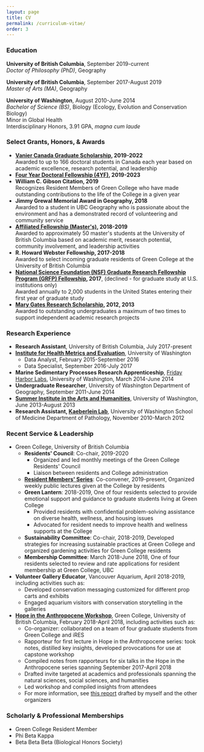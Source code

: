 ```yaml
---
layout: page
title: CV
permalink: /curriculum-vitae/
order: 3
---
```

 
### Education
**University of British Columbia**, September 2019-current  
*Doctor of Philosophy (PhD)*, Geography  

**University of British Columbia**, September 2017-August 2019  
*Master of Arts (MA)*, Geography  

**University of Washington**, August 2010-June 2014  
*Bachelor of Science (BS)*, Biology (Ecology, Evolution and Conservation Biology)  
Minor in Global Health  
Interdisciplinary Honors, 3.91 GPA, *magna cum laude*

### Select Grants, Honors, & Awards
* **[Vanier Canada Graduate Scholarship](http://vanier.gc.ca/en/home-accueil.html), 2019-2022**  
  Awarded to up to 166 doctoral students in Canada each year based on academic excellence, research potential, and leadership
* **[Four Year Doctoral Fellowship (4YF)](https://www.grad.ubc.ca/awards/four-year-doctoral-fellowship-4yf), 2019-2023**
* **William C. Gibson Citation, 2019**  
  Recognizes Resident Members of Green College who have made outstanding contributions to the life of the College in a given year
* **Jimmy Grewal Memorial Award in Geography, 2018**  
  Awarded to a student in UBC Geography who is passionate about the environment and has a demonstrated record of volunteering and community service
* **[Affiliated Fellowship (Master's)](https://www.grad.ubc.ca/awards/affiliated-fellowships-masters-program), 2018-2019**  
  Awarded to approximately 50 master's students at the University of British Columbia based on academic merit, research potential, community involvement, and leadership activities
* **R. Howard Webster Fellowship, 2017-2018**  
  Awarded to select incoming graduate residents of Green College at the University of British Columbia
* **[National Science Foundation (NSF) Graduate Research Fellowship Program (GRFP) Fellowship](https://www.nsfgrfp.org/), 2017**, (declined - for graduate study at U.S. institutions only)  
  Awarded annually to 2,000 students in the United States entering their first year of graduate study
* **[Mary Gates Research Scholarship](http://expd.uw.edu/mge/apply/research/), 2012, 2013**  
  Awarded to outstanding undergraduates a maximum of two times to support independent academic research projects

### Research Experience
* **Research Assistant**, University of British Columbia, July 2017-present
* [**Institute for Health Metrics and Evaluation**](http://www.healthdata.org), University of Washington
  * Data Analyst, February 2015-September 2016
  * Data Specialist, September 2016-July 2017
* **Marine Sedimentary Processes Research Apprenticeship**, [Friday Harbor Labs](https://fhl.uw.edu/), University of Washington, March 2014-June 2014
* **Undergraduate Researcher**, University of Washington Department of Geography, September 2011-June 2014
* [**Summer Institute in the Arts and Humanities**](https://www.washington.edu/undergradresearch/siah/), University of Washington, June 2013-August 2013
* **Research Assistant, [Kaeberlein Lab](https://kaeberleinlab.org/)**, University of Washington School of Medicine Department of Pathology, November 2010-March 2012

### Recent Service & Leadership
* Green College, University of British Columbia
  * **Residents' Council**: Co-chair, 2019-2020
    * Organized and led monthly meetings of the Green College Residents' Council
    * Liaison between residents and College administration
  * [**Resident Members' Series**](https://greencollege.ubc.ca/lecture-series-list): Co-convener, 2019-present, Organized weekly public lectures given at the College by residents
  * **Green Lantern**: 2018-2019, One of four residents selected to provide emotional support and guidance to graduate students living at Green College
    * Provided residents with confidential problem-solving assistance on diverse health, wellness, and housing issues
    * Advocated for resident needs to improve health and wellness supports at the College
  * **Sustainability Committee**: Co-chair, 2018-2019, Developed strategies for increasing sustainable practices at Green College
   and organized gardening activities for Green College residents
  * **Membership Committee**: March 2018-June 2018, One of four residents selected to review and rate applications for resident membership at Green College, UBC
* **Volunteer Gallery Educator**, Vancouver Aquarium, April 2018-2019, including activities such as:
  * Developed conservation messaging customized for different prop carts and exhibits
  * Engaged aquarium visitors with conservation storytelling in the galleries
* [**Hope in the Anthropocene Workshop**](https://www.greencollege.ubc.ca/sites/greencollege.ubc.ca/files/HopeWkspReport2018.pdf), Green College, University of British Columbia, February 2018-April 2018, including activities such as:
  * Co-organizer: collaborated on a team of four graduate students from Green College and iRES
  * Rapporteur for first lecture in Hope in the Anthropocene series: took notes, distilled key insights,
   developed provocations for use at capstone workshop
  * Compiled notes from rapporteurs for six talks in the Hope in the Anthropocene series spanning September 2017-April 2018
  * Drafted invite targeted at academics and professionals spanning the natural sciences, social sciences, and humanities
  * Led workshop and compiled insights from attendees
  * For more information, see [this report](https://www.greencollege.ubc.ca/sites/greencollege.ubc.ca/files/HopeWkspReport2018.pdf)
   drafted by myself and the other organizers

### Scholarly & Professional Memberships
* Green College Resident Member
* Phi Beta Kappa
* Beta Beta Beta (Biological Honors Society)